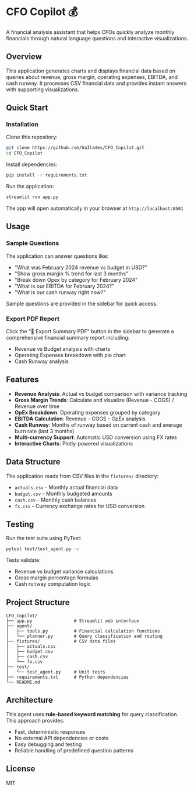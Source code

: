 # CFO Copilot 💰

A financial analysis assistant that helps CFOs quickly analyze monthly financials through natural language questions and interactive visualizations.

## Overview

This application generates charts and displays financial data based on queries about revenue, gross margin, operating expenses, EBITDA, and cash runway. It processes CSV financial data and provides instant answers with supporting visualizations.

## Quick Start

### Installation

Clone this repository:
```bash
git clone https://github.com/GaIlades/CFO_Copilot.git
cd CFO_Copilot
```

Install dependencies:
```bash
pip install -r requirements.txt
```

Run the application:
```bash
streamlit run app.py
```

The app will open automatically in your browser at `http://localhost:8501`

## Usage

### Sample Questions

The application can answer questions like:
- "What was February 2024 revenue vs budget in USD?"
- "Show gross margin % trend for last 3 months"
- "Break down Opex by category for February 2024"
- "What is our EBITDA for February 2024?"
- "What is our cash runway right now?"

Sample questions are provided in the sidebar for quick access.

### Export PDF Report

Click the "📄 Export Summary PDF" button in the sidebar to generate a comprehensive financial summary report including:
- Revenue vs Budget analysis with charts
- Operating Expenses breakdown with pie chart
- Cash Runway analysis

## Features

- **Revenue Analysis**: Actual vs budget comparison with variance tracking
- **Gross Margin Trends**: Calculate and visualize (Revenue - COGS) / Revenue over time
- **OpEx Breakdown**: Operating expenses grouped by category
- **EBITDA Calculation**: Revenue - COGS - OpEx analysis
- **Cash Runway**: Months of runway based on current cash and average burn rate (last 3 months)
- **Multi-currency Support**: Automatic USD conversion using FX rates
- **Interactive Charts**: Plotly-powered visualizations

## Data Structure

The application reads from CSV files in the `fixtures/` directory:
- `actuals.csv` - Monthly actual financial data
- `budget.csv` - Monthly budgeted amounts
- `cash.csv` - Monthly cash balances
- `fx.csv` - Currency exchange rates for USD conversion

## Testing

Run the test suite using PyTest:
```bash
pytest test/test_agent.py -v
```

Tests validate:
- Revenue vs budget variance calculations
- Gross margin percentage formulas
- Cash runway computation logic

## Project Structure

```
CFO_Copilot/
├── app.py                # Streamlit web interface
├── agent/
│   ├── tools.py          # Financial calculation functions
│   └── planner.py        # Query classification and routing
├── fixtures/             # CSV data files
│   ├── actuals.csv
│   ├── budget.csv
│   ├── cash.csv
│   └── fx.csv
├── test/
│   └── test_agent.py     # Unit tests
├── requirements.txt      # Python dependencies
└── README.md
```

## Architecture

This agent uses **rule-based keyword matching** for query classification. This approach provides:
- Fast, deterministic responses
- No external API dependencies or costs
- Easy debugging and testing
- Reliable handling of predefined question patterns

## License

MIT